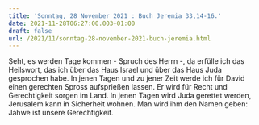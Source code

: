 ```yaml
---
title: 'Sonntag, 28 November 2021 : Buch Jeremia 33,14-16.'
date: 2021-11-28T06:27:00.003+01:00
draft: false
url: /2021/11/sonntag-28-november-2021-buch-jeremia.html
---
```


Seht, es werden Tage kommen - Spruch des Herrn -, da erfülle ich das Heilswort, das ich über das Haus Israel und über das Haus Juda gesprochen habe. In jenen Tagen und zu jener Zeit werde ich für David einen gerechten Spross aufsprießen lassen. Er wird für Recht und Gerechtigkeit sorgen im Land. In jenen Tagen wird Juda gerettet werden, Jerusalem kann in Sicherheit wohnen. Man wird ihm den Namen geben: Jahwe ist unsere Gerechtigkeit.